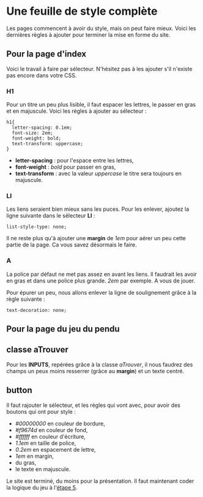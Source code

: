 # Une feuille de style complète
Les pages commencent à avoir du style, mais on peut faire mieux. Voici les dernières règles à ajouter pour terminer la mise en forme du site.

## Pour la page d'index
Voici le travail à faire par sélecteur. N'hésitez pas à les ajouter s'il n'existe pas encore dans votre CSS.

### H1
Pour un titre un peu plus lisible, il faut espacer les lettres, le passer en gras et en majuscule. Voici les régles à ajouter au sélecteur :

    h1{
      letter-spacing: 0.1em;
      font-size: 2em;
      font-weight: bold;
      text-transform: uppercase;
    }

* __letter-spacing__ : pour l'espace entre les lettres,
* __font-weight__ : _bold_ pour passer en gras,
* __text-transform__ : avec la valeur _uppercase_ le titre sera toujours en majuscule.

### LI
Les liens seraient bien mieux sans les puces. Pour les enlever, ajoutez la ligne suivante dans le sélecteur __LI__ :

    list-style-type: none;
    
Il ne reste plus qu'à ajouter une __margin__ de _1em_ pour aérer un peu cette partie de la page. Ca vous savez désormais le faire.

### A
La police par défaut ne met pas assez en avant les liens. Il faudrait les avoir en gras et dans une police plus grande. _2em_ par exemple. A vous de jouer.

Pour épurer un peu, nous allons enlever la ligne de soulignement grâce à la règle suivante :

    text-decoration: none;

## Pour la page du jeu du pendu

## classe aTrouver
Pour les __INPUTS__, repérées grâce à la classe _aTrouver_, il nous faudrez des champs un peux moins resserrer  (grâce au __margin__) et un texte centré.

## button
Il faut rajouter le sélecteur, et les règles qui vont avec, pour avoir des boutons qui ont pour style :
* _#00000000_ en couleur de bordure,
* _#f9674d_ en couleur de fond,
* _#ffffff_ en couleur d'écriture,
* _1.1em_ en taille de police,
* _0.2em_ en espacement de lettre,
* _1em_ en margin,
* du gras,
* le texte en majuscule.

Le site est terminé, du moins pour la présentation. Il faut maintenant coder la logique du jeu à l'[étape 5](https://github.com/Stephane-ISEN/jeux_du_mot_mystere/tree/step-5).
